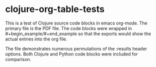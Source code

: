 # clojure-org-table-tests

This is a test of Clojure source code blocks in emacs org-mode.
The primary file is the PDF file.  The code blocks were wrapped in 
#+begin_example/#+end_example so that the exports would show the actual
entries into the org file.

The file demonstrates numerous permutations of the :results header options.
Both Clojure and Python code blocks were included for comparison.

